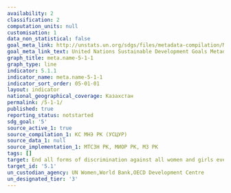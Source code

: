 ```yaml
---
availability: 2
classification: 2
computation_units: null
customisation: 1
data_non_statistical: false
goal_meta_link: http://unstats.un.org/sdgs/files/metadata-compilation/Metadata-Goal-5.pdf
goal_meta_link_text: United Nations Sustainable Development Goals Metadata (pdf 634kB)
graph_title: meta.name-5-1-1
graph_type: line
indicator: 5.1.1
indicator_name: meta.name-5-1-1
indicator_sort_order: 05-01-01
layout: indicator
national_geographical_coverage: Казахстан
permalink: /5-1-1/
published: true
reporting_status: notstarted
sdg_goal: '5'
source_active_1: true
source_compilation_1: КС МНЭ РК (УСЦУР)
source_data_1: null
source_implementation_1: МТСЗН РК, МИОР РК, МЗ РК
tags: []
target: End all forms of discrimination against all women and girls everywhere
target_id: '5.1'
un_custodian_agency: UN Women,World Bank,OECD Development Centre
un_designated_tier: '3'
---
```

